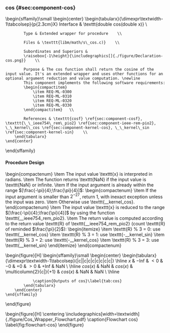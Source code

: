 ### cos {#sec:component-cos}

\begin{sffamily}\small
	\begin{center}
		\begin{tabularx}{\dimexpr\textwidth-1\tabcolsep}{p{2.3cm}X}
			Interface       & \texttt{double cos(double x)} \\ 
			
			Type & Extended wrapper for procedure    \\ 
			
			Files & \texttt{libm/math/s\_cos.c)}    \\ 
			
			Subordinates and Superiors &
			\raisebox{-1\height}{\includegraphics[]{./figure/Declaration-cos.png}}    \\ 
			
			Purpose & The cos function shall return the cosine of the input value. It's an extended wrapper and uses other functions for an optional argument reduction and value computation. \newline
			This component implements the following software requirements:
			\begin{compactitem}
				\item REQ-ML-0300
				\item REQ-ML-0310
				\item REQ-ML-0320
				\item REQ-ML-0330
			\end{compactitem}   \\ 
			
			References & \texttt{cosf} \ref{sec:component-cosf}, \texttt{\_\_ieee754\_rem\_pio2} \ref{sec:component-ieee-rem-pio2}, \_\_kernel\_cos \ref{sec:component-kernel-cos}, \_\_kernel\_sin \ref{sec:component-kernel-sin}    \\ 
		\end{tabularx}
	\end{center}
\end{sffamily}

#### Procedure Design

\begin{compactenum}
	\item The input value \texttt{x} is interpreted in radians.
	\item The function returns \texttt{NaN} if the input value is \texttt{NaN} or infinite.
	\item If the input argument is already within the range $[\frac{-\pi}{4};\frac{\pi}{4}]$:
	\begin{compactenum}
		\item If the input argument is smaller than $2^{-27}$, return 1, with inexact exception unless the input was zero.
		\item Otherwise use \texttt{\_\_kernel\_cos}.
	\end{compactenum}
	\item The input value \texttt{x} is reduced to the range $[\frac{-\pi}{4};\frac{\pi}{4}]$ by using the function \texttt{\_\_ieee754\_rem\_pio2}.
	\item The return value is computed according to the return value \texttt{R} of \texttt{\_\_ieee754\_rem\_pio2} (count \texttt{R} of reminded $\frac{\pi}{2}$):
	\begin{itemize}
		\item \texttt{R} \% 3 = 0: use \texttt{\_\_kernel\_cos}
		\item \texttt{R} \% 3 = 1: use \texttt{-\_\_kernel\_sin}
		\item \texttt{R} \% 3 = 2: use \texttt{-\_\_kernel\_cos}
		\item \texttt{R} \% 3 = 3: use \texttt{\_\_kernel\_sin}
	\end{itemize}
\end{compactenum}

\begin{figure}[H]
	\begin{sffamily}\small
		\begin{center}
			\begin{tabularx}{\dimexpr\textwidth-1\tabcolsep}{|c||c|c|c|c|c|c|c|}
				\hline
				$x$      & $-$Inf & $<0$     & $-0$ & $+0$ 			     & $>0$     & $+$Inf & NaN \\ \hline
				$cos(x)$ & NaN    & $cos(x)$ & \multicolumn{2}{c|}{$+1$} & $cos(x)$ & NaN    & NaN \\ \hline
				
				\caption{Outputs of cos}\label{tab:cos}
			\end{tabularx}
		\end{center}
	\end{sffamily}
\end{figure}

\begin{figure}[H]
	\centering
	\includegraphics[width=\textwidth]{./figure/Cos_Wrapper_Flowchart.pdf}
	\caption{Flowchart cos}
	\label{fig:flowchart-cos}
\end{figure}